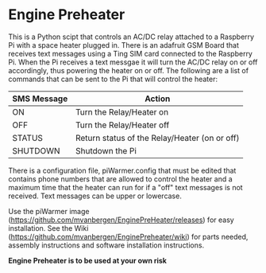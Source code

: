 # Engine Preheater
This is a Python scipt that controls an AC/DC relay attached to a Raspberry Pi with a space heater plugged in. There is an adafruit GSM Board that receives text messages using a Ting SIM card connected to the Raspberry Pi. When the Pi receives a text messgae it will turn the AC/DC relay on or off accordingly, thus powering the heater on or off. The following are a list of commands that can be sent to the Pi that will control the heater:

SMS Message | Action
------------ | -------------
ON | Turn the Relay/Heater on
OFF | Turn the Relay/Heater off
STATUS | Return status of the Relay/Heater (on or off)
SHUTDOWN | Shutdown the Pi


There is a configuration file, piWarmer.config that must be edited that contains phone numbers that are allowed to control the heater and a maximum time that the heater can run for if a "off" text messages is not received. Text messages can be upper or lowercase.

Use the piWarmer image (https://github.com/mvanbergen/EnginePreHeater/releases)  for easy installation. See the Wiki (https://github.com/mvanbergen/EnginePreheater/wiki) for parts needed, assembly instructions and software installation instructions.

****Engine Preheater is to be used at your own risk****
